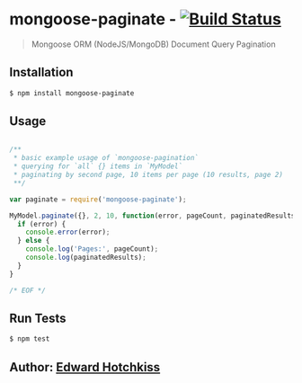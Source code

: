 
# mongoose-paginate - [![Build Status](https://secure.travis-ci.org/edwardhotchkiss/mongoose-paginate.png)](http://travis-ci.org/edwardhotchkiss/mongoose-paginate)

> Mongoose ORM (NodeJS/MongoDB) Document Query Pagination

## Installation

```bash
$ npm install mongoose-paginate
```

## Usage 

```javascript

/**
 * basic example usage of `mongoose-pagination`
 * querying for `all` {} items in `MyModel`
 * paginating by second page, 10 items per page (10 results, page 2)
 **/

var paginate = require('mongoose-paginate');

MyModel.paginate({}, 2, 10, function(error, pageCount, paginatedResults) {
  if (error) {
    console.error(error);
  } else {
  	console.log('Pages:', pageCount);
    console.log(paginatedResults);
  }
}

/* EOF */

```

## Run Tests

``` bash
$ npm test
```

## Author: [Edward Hotchkiss][0]

[0]: http://edwardhotchkiss.com/

